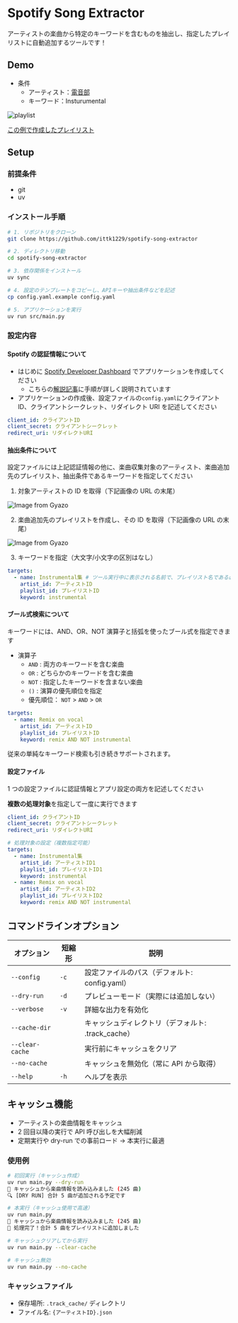 # Spotify Song Extractor

アーティストの楽曲から特定のキーワードを含むものを抽出し、指定したプレイリストに自動追加するツールです！

## Demo

- 条件
  - アーティスト：[電音部](https://open.spotify.com/intl-ja/artist/3wCJxpjgYDXbwLn4vmSBEx)
  - キーワード：Insturumental

![playlist](https://gyazo.com/dbed379ba21fad3e6d87872a4984478d.png)

[この例で作成したプレイリスト](https://open.spotify.com/playlist/5IyIuR8aVu0V2iBr6wO1i2)

## Setup

### 前提条件

- git
- uv

### インストール手順

```bash
# 1. リポジトリをクローン
git clone https://github.com/ittk1229/spotify-song-extractor

# 2. ディレクトリ移動
cd spotify-song-extractor

# 3. 依存関係をインストール
uv sync

# 4. 設定のテンプレートをコピーし、APIキーや抽出条件などを記述
cp config.yaml.example config.yaml

# 5. アプリケーションを実行
uv run src/main.py
```

### 設定内容

#### Spotify の認証情報について

- はじめに [Spotify Developer Dashboard](https://developer.spotify.com/dashboard) でアプリケーションを作成してください
  - こちらの[解説記事](https://note.com/sfp_note/n/n09c8415cbb45)に手順が詳しく説明されています
- アプリケーションの作成後、設定ファイルの`config.yaml`にクライアント ID、クライアントシークレット、リダイレクト URI を記述してください

```yaml
client_id: クライアントID
client_secret: クライアントシークレット
redirect_uri: リダイレクトURI
```

#### 抽出条件について

設定ファイルには上記認証情報の他に、楽曲収集対象のアーティスト、楽曲追加先のプレイリスト、抽出条件であるキーワードを指定してください

1. 対象アーティストの ID を取得（下記画像の URL の末尾）

![Image from Gyazo](https://i.gyazo.com/75d6fecdcf513eed332f9b1a18d890c5.png)

2. 楽曲追加先のプレイリストを作成し、その ID を取得（下記画像の URL の末尾）

![Image from Gyazo](https://i.gyazo.com/a63a12221afbae627780a58baee09b1e.png)

3. キーワードを指定（大文字/小文字の区別はなし）

```yaml
targets:
  - name: Instrumental集 # ツール実行中に表示される名前で、プレイリスト名である必要はありません
    artist_id: アーティストID
    playlist_id: プレイリストID
    keyword: instrumental
```

#### ブール式検索について

キーワードには、AND、OR、NOT 演算子と括弧を使ったブール式を指定できます

- 演算子
  - `AND` : 両方のキーワードを含む楽曲
  - `OR` : どちらかのキーワードを含む楽曲
  - `NOT` : 指定したキーワードを含まない楽曲
  - `()` : 演算の優先順位を指定
  - 優先順位： `NOT` > `AND` > `OR`

```yaml
targets:
  - name: Remix on vocal
    artist_id: アーティストID
    playlist_id: プレイリストID
    keyword: remix AND NOT instrumental
```

従来の単純なキーワード検索も引き続きサポートされます。

#### 設定ファイル

1 つの設定ファイルに認証情報とアプリ設定の両方を記述してください

**複数の処理対象**を指定して一度に実行できます

```yaml
client_id: クライアントID
client_secret: クライアントシークレット
redirect_uri: リダイレクトURI

# 処理対象の設定（複数指定可能）
targets:
  - name: Instrumental集
    artist_id: アーティストID1
    playlist_id: プレイリストID1
    keyword: instrumental
  - name: Remix on vocal
    artist_id: アーティストID2
    playlist_id: プレイリストID2
    keyword: remix AND NOT instrumental
```

## コマンドラインオプション

| オプション      | 短縮形 | 説明                                               |
| --------------- | ------ | -------------------------------------------------- |
| `--config`      | `-c`   | 設定ファイルのパス（デフォルト: config.yaml）      |
| `--dry-run`     | `-d`   | プレビューモード（実際には追加しない）             |
| `--verbose`     | `-v`   | 詳細な出力を有効化                                 |
| `--cache-dir`   |        | キャッシュディレクトリ（デフォルト: .track_cache） |
| `--clear-cache` |        | 実行前にキャッシュをクリア                         |
| `--no-cache`    |        | キャッシュを無効化（常に API から取得）            |
| `--help`        | `-h`   | ヘルプを表示                                       |

## キャッシュ機能

- アーティストの楽曲情報をキャッシュ
- 2 回目以降の実行で API 呼び出しを大幅削減
- 定期実行や dry-run での事前ロード → 本実行に最適

### 使用例

```bash
# 初回実行（キャッシュ作成）
uv run main.py --dry-run
💾 キャッシュから楽曲情報を読み込みました (245 曲)
🔍 [DRY RUN] 合計 5 曲が追加される予定です

# 本実行（キャッシュ使用で高速）
uv run main.py
💾 キャッシュから楽曲情報を読み込みました (245 曲)
🎉 処理完了！合計 5 曲をプレイリストに追加しました

# キャッシュクリアしてから実行
uv run main.py --clear-cache

# キャッシュ無効
uv run main.py --no-cache
```

### キャッシュファイル

- 保存場所: `.track_cache/` ディレクトリ
- ファイル名: `{アーティストID}.json`
